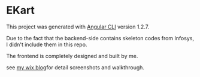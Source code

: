 # EKart

This project was generated with [Angular CLI](https://github.com/angular/angular-cli) version 1.2.7.

Due to the fact that the backend-side contains skeleton codes from Infosys, I didn't include them in this repo.

The frontend is completely designed and built by me.

see [my wix blog](https://xuchen323.wixsite.com/website/single-post/2018/09/11/EKart----A-web-shop-application)for detail screenshots and walkthrough.
